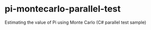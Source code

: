 # pi-montecarlo-parallel-test
Estimating the value of Pi using Monte Carlo (C# parallel test sample)
